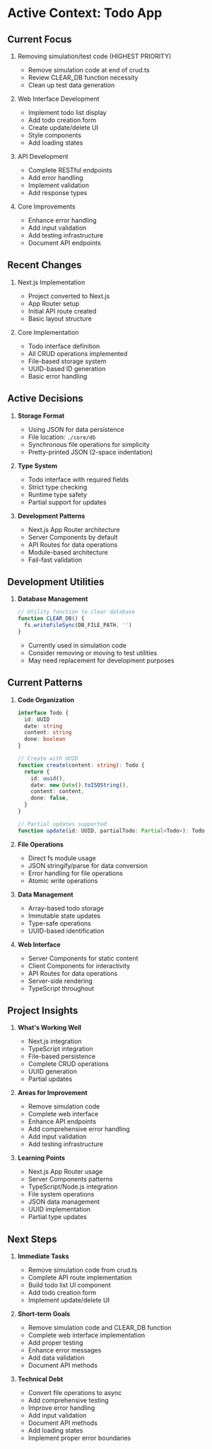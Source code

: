 # Active Context: Todo App

## Current Focus
1. Removing simulation/test code (HIGHEST PRIORITY)
   - Remove simulation code at end of crud.ts
   - Review CLEAR_DB function necessity
   - Clean up test data generation

2. Web Interface Development
   - Implement todo list display
   - Add todo creation form
   - Create update/delete UI
   - Style components
   - Add loading states

3. API Development
   - Complete RESTful endpoints
   - Add error handling
   - Implement validation
   - Add response types

4. Core Improvements
   - Enhance error handling
   - Add input validation
   - Add testing infrastructure
   - Document API endpoints

## Recent Changes
1. Next.js Implementation
   - Project converted to Next.js
   - App Router setup
   - Initial API route created
   - Basic layout structure

2. Core Implementation
   - Todo interface definition
   - All CRUD operations implemented
   - File-based storage system
   - UUID-based ID generation
   - Basic error handling

## Active Decisions
1. **Storage Format**
   - Using JSON for data persistence
   - File location: `./core/db`
   - Synchronous file operations for simplicity
   - Pretty-printed JSON (2-space indentation)

2. **Type System**
   - Todo interface with required fields
   - Strict type checking
   - Runtime type safety
   - Partial<Todo> support for updates

3. **Development Patterns**
   - Next.js App Router architecture
   - Server Components by default
   - API Routes for data operations
   - Module-based architecture
   - Fail-fast validation

## Development Utilities
1. **Database Management**
   ```typescript
   // Utility function to clear database
   function CLEAR_DB() {
     fs.writeFileSync(DB_FILE_PATH, '')
   }
   ```
   - Currently used in simulation code
   - Consider removing or moving to test utilities
   - May need replacement for development purposes

## Current Patterns
1. **Code Organization**
   ```typescript
   interface Todo {
     id: UUID
     date: string
     content: string
     done: boolean
   }

   // Create with UUID
   function create(content: string): Todo {
     return {
       id: uuid(),
       date: new Date().toISOString(),
       content: content,
       done: false,
     }
   }

   // Partial updates supported
   function update(id: UUID, partialTodo: Partial<Todo>): Todo
   ```

2. **File Operations**
   - Direct fs module usage
   - JSON stringify/parse for data conversion
   - Error handling for file operations
   - Atomic write operations

3. **Data Management**
   - Array-based todo storage
   - Immutable state updates
   - Type-safe operations
   - UUID-based identification

4. **Web Interface**
   - Server Components for static content
   - Client Components for interactivity
   - API Routes for data operations
   - Server-side rendering
   - TypeScript throughout

## Project Insights
1. **What's Working Well**
   - Next.js integration
   - TypeScript integration
   - File-based persistence
   - Complete CRUD operations
   - UUID generation
   - Partial updates

2. **Areas for Improvement**
   - Remove simulation code
   - Complete web interface
   - Enhance API endpoints
   - Add comprehensive error handling
   - Add input validation
   - Add testing infrastructure

3. **Learning Points**
   - Next.js App Router usage
   - Server Components patterns
   - TypeScript/Node.js integration
   - File system operations
   - JSON data management
   - UUID implementation
   - Partial type updates

## Next Steps
1. **Immediate Tasks**
   - Remove simulation code from crud.ts
   - Complete API route implementation
   - Build todo list UI component
   - Add todo creation form
   - Implement update/delete UI

2. **Short-term Goals**
   - Remove simulation code and CLEAR_DB function
   - Complete web interface implementation
   - Add proper testing
   - Enhance error messages
   - Add data validation
   - Document API methods

3. **Technical Debt**
   - Convert file operations to async
   - Add comprehensive testing
   - Improve error handling
   - Add input validation
   - Document API methods
   - Add loading states
   - Implement proper error boundaries
